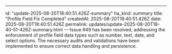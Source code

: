 ---
id: "update-2025-08-20T18:40:51.426Z-summary"
ha_kind: summary
title: "Profile Field Fix Completed"
createdAt: 2025-08-20T18:40:51.426Z
date: 2025-08-20T18:40:51.426Z
permalink: updates/update-2025-08-20T18-40-51-426Z-summary.html
---Issue #49 has been resolved, addressing the enforcement of profile field data types such as number, text, date, and select options. The necessary audits and validations have been implemented to ensure correct data handling and persistence.

